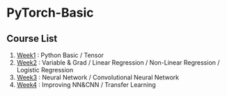 # PyTorch-Basic

## Course List  
1. [Week1](Week1) : Python Basic / Tensor
2. [Week2](Week2) : Variable & Grad / Linear Regression / Non-Linear Regression / Logistic Regression
3. [Week3](Week3) : Neural Network / Convolutional Neural Network
4. [Week4](Week4) : Improving NN&CNN / Transfer Learning
